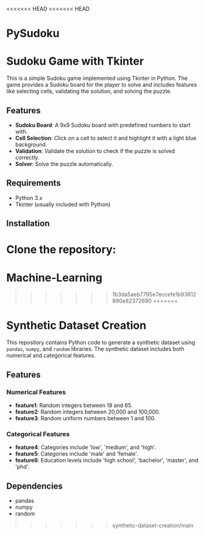 <<<<<<< HEAD
<<<<<<< HEAD
# PySudoku
# Sudoku Game with Tkinter

This is a simple Sudoku game implemented using Tkinter in Python. The game provides a Sudoku board for the player to solve and includes features like selecting cells, validating the solution, and solving the puzzle.

## Features

- **Sudoku Board**: A 9x9 Sudoku board with predefined numbers to start with.
- **Cell Selection**: Click on a cell to select it and highlight it with a light blue background.
- **Validation**: Validate the solution to check if the puzzle is solved correctly.
- **Solver**: Solve the puzzle automatically.

## Requirements

- Python 3.x
- Tkinter (usually included with Python)

## Installation

Clone the repository:
=======
# Machine-Learning
>>>>>>> 1b3da5aeb7795e7eccefe1b93612890e82372690
=======


# Synthetic Dataset Creation

This repository contains Python code to generate a synthetic dataset using `pandas`, `numpy`, and `random` libraries. The synthetic dataset includes both numerical and categorical features.

## Features

### Numerical Features
- **feature1**: Random integers between 18 and 65.
- **feature2**: Random integers between 20,000 and 100,000.
- **feature3**: Random uniform numbers between 1 and 100.

### Categorical Features
- **feature4**: Categories include 'low', 'medium', and 'high'.
- **feature5**: Categories include 'male' and 'female'.
- **feature6**: Education levels include 'high school', 'bachelor', 'master', and 'phd'.

## Dependencies
- pandas
- numpy
- random


>>>>>>> synthetic-dataset-creation/main
